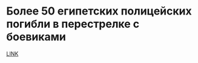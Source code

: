 # Более 50 египетских полицейских погибли в перестрелке с боевиками



[LINK](https://varlamov.ru/2614695.html)